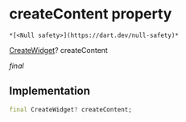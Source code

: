 


# createContent property




    *[<Null safety>](https://dart.dev/null-safety)*


[CreateWidget](../../traits_slim_base_slim_widget/CreateWidget.md)? createContent
  
_final_






## Implementation

```dart
final CreateWidget? createContent;


```








